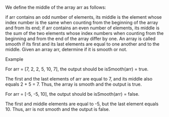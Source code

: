 We define the middle of the array arr as follows:

if arr contains an odd number of elements, its middle is the element whose index number is the same when counting from the beginning of the array and from its end;
if arr contains an even number of elements, its middle is the sum of the two elements whose index numbers when counting from the beginning and from the end of the array differ by one.
An array is called smooth if its first and its last elements are equal to one another and to the middle. Given an array arr, determine if it is smooth or not.

Example

For arr = [7, 2, 2, 5, 10, 7], the output should be
isSmooth(arr) = true.

The first and the last elements of arr are equal to 7, and its middle also equals 2 + 5 = 7. Thus, the array is smooth and the output is true.

For arr = [-5, -5, 10], the output should be
isSmooth(arr) = false.

The first and middle elements are equal to -5, but the last element equals 10. Thus, arr is not smooth and the output is false.